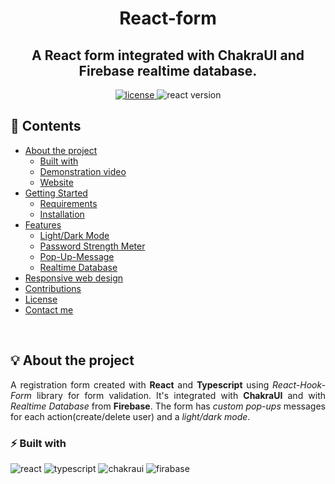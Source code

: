 <h1 align="center">
   <strong>React-form</strong>
</h1>

<h2 align="center">
  A React form integrated with ChakraUI and Firebase realtime database.  
</h2>

<div align="center">
  <a href="https://github.com/gabrielpenteado/react-form_chakra-firebase/blob/main/LICENSE.md">
    <img src="https://img.shields.io/github/license/gabrielpenteado/react-form?color=informational&style=flat-square" alt="license"/>
  </a>

  <img src="https://img.shields.io/static/v1?label=react&message=v18.2.0&color=informational&style=flat-square" alt="react version">

  <!-- <img src="https://img.shields.io/website?down_color=red&down_message=offline&style=flat-square&up_color=008000&up_message=online&url=https%3A%2F%2Fmydearpage.herokuapp.com" alt="website status"> -->
</div>

## 📑 Contents 
- [About the project](#-about-the-project)
  - [Built with](#-built-with)
  - [Demonstration video](#-demonstration-video)
  - [Website](#-website)
- [Getting Started](#-getting-started)
  - [Requirements](#-requirements)
  - [Installation](#-installation)
- [Features](#-features)
  - [Light/Dark Mode](#-light-dark-mode)
  - [Password Strength Meter](#-password-strength-meter)
  - [Pop-Up-Message](#-pop-up-message)
  - [Realtime Database](#-wallpaper-changer)
- [Responsive web design](#-responsive-web-design)
- [Contributions](#-contributions)
- [License](#-license)
- [Contact me](#-contact-me)
<br>

## 💡 About the project
<p align="justify"> 
   A registration form created with <strong>React</strong> and <strong>Typescript</strong> using 
   <em>React-Hook-Form</em> library for form validation.
   It's integrated with <strong>ChakraUI</strong> and with <em>Realtime Database</em> from <strong>Firebase</strong>.
   The form has <em>custom pop-ups</em> messages for each action(create/delete user) and a <em>light/dark mode</em>.
</p>

### ⚡ Built with
![react](https://img.shields.io/badge/React-20232A?style=flat-sqaure&logo=react&logoColor=61DAFB)
![typescript](https://img.shields.io/badge/TypeScript-007ACC?style=flat-square&logo=typescript&logoColor=white)
![chakraui](https://img.shields.io/badge/Chakra--UI-319795?style=flat-square&logo=chakra-ui&logoColor=white)
![firabase](https://img.shields.io/badge/firebase-ffca28?style=flat-square&logo=firebase&logoColor=black)
